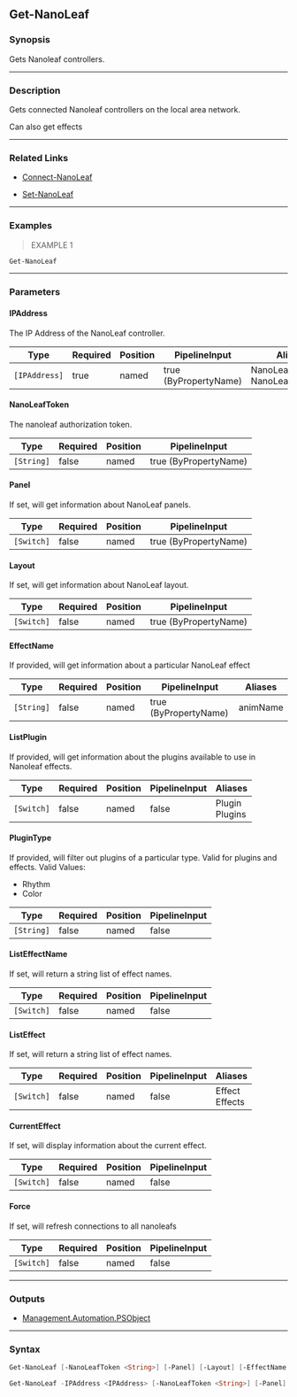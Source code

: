 Get-NanoLeaf
------------

### Synopsis
Gets Nanoleaf controllers.

---

### Description

Gets connected Nanoleaf controllers on the local area network.

Can also get effects

---

### Related Links
* [Connect-NanoLeaf](Connect-NanoLeaf.md)

* [Set-NanoLeaf](Set-NanoLeaf.md)

---

### Examples
> EXAMPLE 1

```PowerShell
Get-NanoLeaf
```

---

### Parameters
#### **IPAddress**
The IP Address of the NanoLeaf controller.

|Type         |Required|Position|PipelineInput        |Aliases                         |
|-------------|--------|--------|---------------------|--------------------------------|
|`[IPAddress]`|true    |named   |true (ByPropertyName)|NanoLeafIP<br/>NanoLeafIPAddress|

#### **NanoLeafToken**
The nanoleaf authorization token.

|Type      |Required|Position|PipelineInput        |
|----------|--------|--------|---------------------|
|`[String]`|false   |named   |true (ByPropertyName)|

#### **Panel**
If set, will get information about NanoLeaf panels.

|Type      |Required|Position|PipelineInput        |
|----------|--------|--------|---------------------|
|`[Switch]`|false   |named   |true (ByPropertyName)|

#### **Layout**
If set, will get information about NanoLeaf layout.

|Type      |Required|Position|PipelineInput        |
|----------|--------|--------|---------------------|
|`[Switch]`|false   |named   |true (ByPropertyName)|

#### **EffectName**
If provided, will get information about a particular NanoLeaf effect

|Type      |Required|Position|PipelineInput        |Aliases |
|----------|--------|--------|---------------------|--------|
|`[String]`|false   |named   |true (ByPropertyName)|animName|

#### **ListPlugin**
If provided, will get information about the plugins available to use in Nanoleaf effects.

|Type      |Required|Position|PipelineInput|Aliases           |
|----------|--------|--------|-------------|------------------|
|`[Switch]`|false   |named   |false        |Plugin<br/>Plugins|

#### **PluginType**
If provided, will filter out plugins of a particular type.
Valid for plugins and effects.
Valid Values:

* Rhythm
* Color

|Type      |Required|Position|PipelineInput|
|----------|--------|--------|-------------|
|`[String]`|false   |named   |false        |

#### **ListEffectName**
If set, will return a string list of effect names.

|Type      |Required|Position|PipelineInput|
|----------|--------|--------|-------------|
|`[Switch]`|false   |named   |false        |

#### **ListEffect**
If set, will return a string list of effect names.

|Type      |Required|Position|PipelineInput|Aliases           |
|----------|--------|--------|-------------|------------------|
|`[Switch]`|false   |named   |false        |Effect<br/>Effects|

#### **CurrentEffect**
If set, will display information about the current effect.

|Type      |Required|Position|PipelineInput|
|----------|--------|--------|-------------|
|`[Switch]`|false   |named   |false        |

#### **Force**
If set, will refresh connections to all nanoleafs

|Type      |Required|Position|PipelineInput|
|----------|--------|--------|-------------|
|`[Switch]`|false   |named   |false        |

---

### Outputs
* [Management.Automation.PSObject](https://learn.microsoft.com/en-us/dotnet/api/System.Management.Automation.PSObject)

---

### Syntax
```PowerShell
Get-NanoLeaf [-NanoLeafToken <String>] [-Panel] [-Layout] [-EffectName <String>] [-ListPlugin] [-PluginType <String>] [-ListEffectName] [-ListEffect] [-CurrentEffect] [-Force] [<CommonParameters>]
```
```PowerShell
Get-NanoLeaf -IPAddress <IPAddress> [-NanoLeafToken <String>] [-Panel] [-Layout] [-EffectName <String>] [-ListPlugin] [-PluginType <String>] [-ListEffectName] [-ListEffect] [-CurrentEffect] [-Force] [<CommonParameters>]
```
